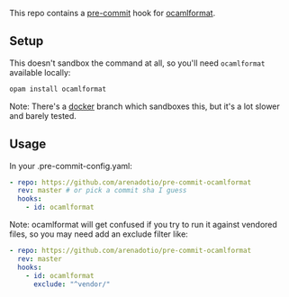 This repo contains a [pre-commit](https://pre-commit.com/) hook for
[ocamlformat](https://github.com/ocaml-ppx/ocamlformat#ocamlformat).

## Setup

This doesn't sandbox the command at all, so you'll need `ocamlformat` available locally:

```bash
opam install ocamlformat
```

Note: There's a [docker](https://github.com/arenadotio/pre-commit-ocamlformat/tree/docker) branch
which sandboxes this, but it's a lot slower and barely tested.

## Usage

In your .pre-commit-config.yaml:

```yaml
- repo: https://github.com/arenadotio/pre-commit-ocamlformat
  rev: master # or pick a commit sha I guess
  hooks:
    - id: ocamlformat
```

Note: ocamlformat will get confused if you try to run it against vendored files, so you may need add
an exclude filter like:

```yaml
- repo: https://github.com/arenadotio/pre-commit-ocamlformat
  rev: master
  hooks:
    - id: ocamlformat
      exclude: "^vendor/"
```